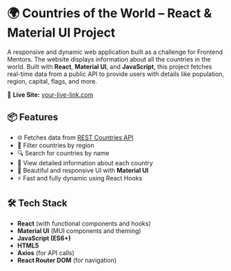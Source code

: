 # 🌍 Countries of the World – React & Material UI Project

A responsive and dynamic web application built as a challenge for Frontend Mentors. The website displays information about all the countries in the world. Built with **React**, **Material UI**, and **JavaScript**, this project fetches real-time data from a public API to provide users with details like population, region, capital, flags, and more.

🔗 **Live Site:** [your-live-link.com](https://your-live-link.com)


## 📦 Features

- 🌐 Fetches data from [REST Countries API](https://restcountries.com/)
- 🧭 Filter countries by region
- 🔍 Search for countries by name
- 📄 View detailed information about each country
- 🎨 Beautiful and responsive UI with **Material UI**
- ⚡ Fast and fully dynamic using React Hooks


## 🛠️ Tech Stack

- **React** (with functional components and hooks)
- **Material UI** (MUI components and theming)
- **JavaScript (ES6+)**
- **HTML5**
- **Axios** (for API calls)
- **React Router DOM** (for navigation)

